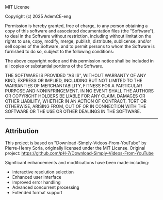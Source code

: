MIT License

Copyright (c) 2025 AdemCE-eng

Permission is hereby granted, free of charge, to any person obtaining a copy
of this software and associated documentation files (the "Software"), to deal
in the Software without restriction, including without limitation the rights
to use, copy, modify, merge, publish, distribute, sublicense, and/or sell
copies of the Software, and to permit persons to whom the Software is
furnished to do so, subject to the following conditions:

The above copyright notice and this permission notice shall be included in all
copies or substantial portions of the Software.

THE SOFTWARE IS PROVIDED "AS IS", WITHOUT WARRANTY OF ANY KIND, EXPRESS OR
IMPLIED, INCLUDING BUT NOT LIMITED TO THE WARRANTIES OF MERCHANTABILITY,
FITNESS FOR A PARTICULAR PURPOSE AND NONINFRINGEMENT. IN NO EVENT SHALL THE
AUTHORS OR COPYRIGHT HOLDERS BE LIABLE FOR ANY CLAIM, DAMAGES OR OTHER
LIABILITY, WHETHER IN AN ACTION OF CONTRACT, TORT OR OTHERWISE, ARISING FROM,
OUT OF OR IN CONNECTION WITH THE SOFTWARE OR THE USE OR OTHER DEALINGS IN THE
SOFTWARE.

---

## Attribution

This project is based on "Download-Simply-Videos-From-YouTube" by Pierre-Henry Soria,
originally licensed under the MIT License.
Original project: https://github.com/pH-7/Download-Simply-Videos-From-YouTube

Significant enhancements and modifications have been made including:
- Interactive resolution selection
- Enhanced user interface  
- Improved error handling
- Advanced concurrent processing
- Extended format support
